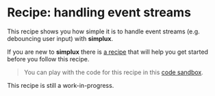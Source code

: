 # Recipe: handling event streams

This recipe shows you how simple it is to handle event streams (e.g. debouncing user input) with **simplux**.

If you are new to **simplux** there is [a recipe](../../basics/getting-started#readme) that will help you get started before you follow this recipe.

> You can play with the code for this recipe in this [code sandbox](https://codesandbox.io/s/github/MrWolfZ/simplux/tree/master/recipes/advanced/handling-event-streams).

This recipe is still a work-in-progress.
